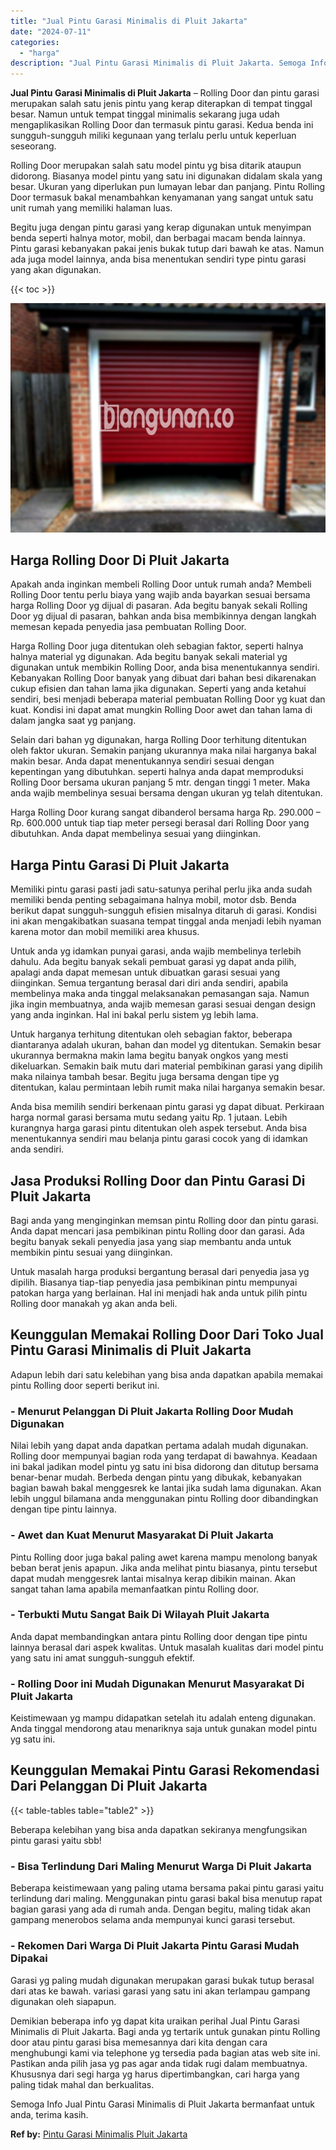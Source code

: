 ```yaml
---
title: "Jual Pintu Garasi Minimalis di Pluit Jakarta"
date: "2024-07-11"
categories: 
  - "harga"
description: "Jual Pintu Garasi Minimalis di Pluit Jakarta. Semoga Info Jual Pintu Garasi Minimalis di Pluit Jakarta bermanfaat untuk anda, terima kasih...."
---
```


**Jual Pintu Garasi Minimalis di Pluit Jakarta** – Rolling Door dan pintu garasi merupakan salah satu jenis pintu yang kerap diterapkan di tempat tinggal besar. Namun untuk tempat tinggal minimalis sekarang juga udah mengaplikasikan Rolling Door dan termasuk pintu garasi. Kedua benda ini sungguh-sungguh miliki kegunaan yang terlalu perlu untuk keperluan seseorang.

Rolling Door merupakan salah satu model pintu yg bisa ditarik ataupun didorong. Biasanya model pintu yang satu ini digunakan didalam skala yang besar. Ukuran yang diperlukan pun lumayan lebar dan panjang. Pintu Rolling Door termasuk bakal menambahkan kenyamanan yang sangat untuk satu unit rumah yang memiliki halaman luas.

Begitu juga dengan pintu garasi yang kerap digunakan untuk menyimpan benda seperti halnya motor, mobil, dan berbagai macam benda lainnya. Pintu garasi kebanyakan pakai jenis bukak tutup dari bawah ke atas. Namun ada juga model lainnya, anda bisa menentukan sendiri type pintu garasi yang akan digunakan.

{{< toc >}}

![Jual Pintu Garasi Minimalis di Pluit Jakarta](/images/pintu-garasi-31.png)

## Harga Rolling Door Di Pluit Jakarta

Apakah anda inginkan membeli Rolling Door untuk rumah anda? Membeli Rolling Door tentu perlu biaya yang wajib anda bayarkan sesuai bersama harga Rolling Door yg dijual di pasaran. Ada begitu banyak sekali Rolling Door yg dijual di pasaran, bahkan anda bisa membikinnya dengan langkah memesan kepada penyedia jasa pembuatan Rolling Door.

Harga Rolling Door juga ditentukan oleh sebagian faktor, seperti halnya halnya material yg digunakan. Ada begitu banyak sekali material yg digunakan untuk membikin Rolling Door, anda bisa menentukannya sendiri. Kebanyakan Rolling Door banyak yang dibuat dari bahan besi dikarenakan cukup efisien dan tahan lama jika digunakan. Seperti yang anda ketahui sendiri, besi menjadi beberapa material pembuatan Rolling Door yg kuat dan kuat. Kondisi ini dapat amat mungkin Rolling Door awet dan tahan lama di dalam jangka saat yg panjang.

Selain dari bahan yg digunakan, harga Rolling Door terhitung ditentukan oleh faktor ukuran. Semakin panjang ukurannya maka nilai harganya bakal makin besar. Anda dapat menentukannya sendiri sesuai dengan kepentingan yang dibutuhkan. seperti halnya anda dapat memproduksi Rolling Door bersama ukuran panjang 5 mtr. dengan tinggi 1 meter. Maka anda wajib membelinya sesuai bersama dengan ukuran yg telah ditentukan.

Harga Rolling Door kurang sangat dibanderol bersama harga Rp. 290.000 – Rp. 600.000 untuk tiap tiap meter persegi berasal dari Rolling Door yang dibutuhkan. Anda dapat membelinya sesuai yang diinginkan.

## Harga Pintu Garasi Di Pluit Jakarta

Memiliki pintu garasi pasti jadi satu-satunya perihal perlu jika anda sudah memiliki benda penting sebagaimana halnya mobil, motor dsb. Benda berikut dapat sungguh-sungguh efisien misalnya ditaruh di garasi. Kondisi ini akan mengakibatkan suasana tempat tinggal anda menjadi lebih nyaman karena motor dan mobil memiliki area khusus.

Untuk anda yg idamkan punyai garasi, anda wajib membelinya terlebih dahulu. Ada begitu banyak sekali pembuat garasi yg dapat anda pilih, apalagi anda dapat memesan untuk dibuatkan garasi sesuai yang diinginkan. Semua tergantung berasal dari diri anda sendiri, apabila membelinya maka anda tinggal melaksanakan pemasangan saja. Namun jika ingin membuatnya, anda wajib memesan garasi sesuai dengan design yang anda inginkan. Hal ini bakal perlu sistem yg lebih lama.

Untuk harganya terhitung ditentukan oleh sebagian faktor, beberapa diantaranya adalah ukuran, bahan dan model yg ditentukan. Semakin besar ukurannya bermakna makin lama begitu banyak ongkos yang mesti dikeluarkan. Semakin baik mutu dari material pembikinan garasi yang dipilih maka nilainya tambah besar. Begitu juga bersama dengan tipe yg ditentukan, kalau permintaan lebih rumit maka nilai harganya semakin besar.

Anda bisa memilih sendiri berkenaan pintu garasi yg dapat dibuat. Perkiraan harga normal garasi bersama mutu sedang yaitu Rp. 1 jutaan. Lebih kurangnya harga garasi pintu ditentukan oleh aspek tersebut. Anda bisa menentukannya sendiri mau belanja pintu garasi cocok yang di idamkan anda sendiri.

## Jasa Produksi Rolling Door dan Pintu Garasi Di Pluit Jakarta

Bagi anda yang menginginkan memsan pintu Rolling door dan pintu garasi. Anda dapat mencari jasa pembikinan pintu Rolling door dan garasi. Ada begitu banyak sekali penyedia jasa yang siap membantu anda untuk membikin pintu sesuai yang diinginkan.

Untuk masalah harga produksi bergantung berasal dari penyedia jasa yg dipilih. Biasanya tiap-tiap penyedia jasa pembikinan pintu mempunyai patokan harga yang berlainan. Hal ini menjadi hak anda untuk pilih pintu Rolling door manakah yg akan anda beli.

## Keunggulan Memakai Rolling Door Dari Toko Jual Pintu Garasi Minimalis di Pluit Jakarta

Adapun lebih dari satu kelebihan yang bisa anda dapatkan apabila memakai pintu Rolling door seperti berikut ini.

### \- Menurut Pelanggan Di Pluit Jakarta Rolling Door Mudah Digunakan

Nilai lebih yang dapat anda dapatkan pertama adalah mudah digunakan. Rolling door mempunyai bagian roda yang terdapat di bawahnya. Keadaan ini bakal jadikan model pintu yg satu ini bisa didorong dan ditutup bersama benar-benar mudah. Berbeda dengan pintu yang dibukak, kebanyakan bagian bawah bakal menggesrek ke lantai jika sudah lama digunakan. Akan lebih unggul bilamana anda menggunakan pintu Rolling door dibandingkan dengan tipe pintu lainnya.

### \- Awet dan Kuat Menurut Masyarakat Di Pluit Jakarta

Pintu Rolling door juga bakal paling awet karena mampu menolong banyak beban berat jenis apapun. Jika anda melihat pintu biasanya, pintu tersebut dapat mudah menggesrek lantai misalnya kerap dibikin mainan. Akan sangat tahan lama apabila memanfaatkan pintu Rolling door.

### \- Terbukti Mutu Sangat Baik Di Wilayah Pluit Jakarta

Anda dapat membandingkan antara pintu Rolling door dengan tipe pintu lainnya berasal dari aspek kwalitas. Untuk masalah kualitas dari model pintu yang satu ini amat sungguh-sungguh efektif.

### \- Rolling Door ini Mudah Digunakan Menurut Masyarakat Di Pluit Jakarta

Keistimewaan yg mampu didapatkan setelah itu adalah enteng digunakan. Anda tinggal mendorong atau menariknya saja untuk gunakan model pintu yg satu ini.

## Keunggulan Memakai Pintu Garasi Rekomendasi Dari Pelanggan Di Pluit Jakarta

{{< table-tables table="table2" >}}

Beberapa kelebihan yang bisa anda dapatkan sekiranya mengfungsikan pintu garasi yaitu sbb!

### \- Bisa Terlindung Dari Maling Menurut Warga Di Pluit Jakarta

Beberapa keistimewaan yang paling utama bersama pakai pintu garasi yaitu terlindung dari maling. Menggunakan pintu garasi bakal bisa menutup rapat bagian garasi yang ada di rumah anda. Dengan begitu, maling tidak akan gampang menerobos selama anda mempunyai kunci garasi tersebut.

### \- Rekomen Dari Warga Di Pluit Jakarta Pintu Garasi Mudah Dipakai

Garasi yg paling mudah digunakan merupakan garasi bukak tutup berasal dari atas ke bawah. variasi garasi yang satu ini akan terlampau gampang digunakan oleh siapapun.

Demikian beberapa info yg dapat kita uraikan perihal Jual Pintu Garasi Minimalis di Pluit Jakarta. Bagi anda yg tertarik untuk gunakan pintu Rolling door atau pintu garasi bisa memesannya dari kita dengan cara menghubungi kami via telephone yg tersedia pada bagian atas web site ini. Pastikan anda pilih jasa yg pas agar anda tidak rugi dalam membuatnya. Khususnya dari segi harga yg harus dipertimbangkan, cari harga yang paling tidak mahal dan berkualitas.

Semoga Info Jual Pintu Garasi Minimalis di Pluit Jakarta bermanfaat untuk anda, terima kasih.

**Ref by:** [Pintu Garasi Minimalis Pluit Jakarta](https://id.wikipedia.org/wiki/Pintu)
